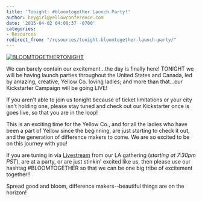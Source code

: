 ```yaml
---
title: 'Tonight: #bloomtogether Launch Party!'
author: heygirl@yellowconference.com
date: '2015-04-02 04:00:37 -0700'
categories:
- Resources
redirect_from: "/resources/tonight-bloomtogether-launch-party/"
---
```


[![BLOOMTOGETHERTONIGHT](https://s3.amazonaws.com/yellow-files/blog/2015/04/BLOOMTOGETHERTONIGHT.jpg)](https://s3.amazonaws.com/yellow-files/blog/2015/04/BLOOMTOGETHERTONIGHT.jpg)

We can barely contain our excitement...the day is finally here! TONIGHT we will be having launch parties throughout the United States and Canada, led by amazing, creative, Yellow Co. loving ladies; and more than that...our Kickstarter Campaign will be going LIVE!

If you aren't able to join us tonight because of ticket limitations or your city isn't holding one, please stay tuned and check out our Kickstarter once is goes live, so that you are in the loop!

This is an exciting time for the Yellow Co., and for all the ladies who have been a part of Yellow since the beginning, are just starting to check it out, and the generation of difference makers to come. We are so excited to be on this journey with you!

If you are tuning in via [Livestream](http://www.ustream.tv/channel/yellow-co) from our LA gathering (_starting at 7:30pm PST_), are at a party, or are just stinkin' excited like us, then please use our hashtag #BLOOMTOGETHER so that we can be one big tribe of excitement together!!

Spread good and bloom, difference makers--beautiful things are on the horizon!
